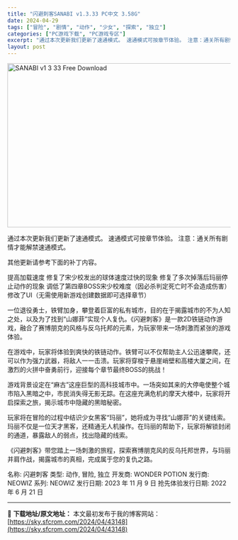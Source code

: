 ```yaml
---
title: "闪避刺客SANABI v1.3.33 PC中文 3.58G"
date: 2024-04-29
tags: ["冒险", "剧情", "动作", "少女", "探索", "独立"]
categories: ["PC游戏下载", "PC游戏专区"]
excerpt: "通过本次更新我们更新了速通模式。 速通模式可按章节体验。 注意：通关所有剧情才能解禁速通模式。 其他更新请参考下面的补丁内容。 提高加载速度 修复了宋少校发出的球体速度过快的现象 修复了多次掉落后玛丽停止动作的现象 调低了第四章BOSS宋少校难度（因必杀判定死亡时不会造成伤害） 修改了UI（无需使用&hellip;"
layout: post
---
```


<img class="aligncenter" src="https://sky.sfcrom.com/wp-content/uploads/2024/04/82fe6-SANABI-Free-Download-1.jpg" alt="SANABI v1 3 33 Free Download" width="660" height="370" />

通过本次更新我们更新了速通模式。
速通模式可按章节体验。
注意：通关所有剧情才能解禁速通模式。

其他更新请参考下面的补丁内容。

提高加载速度
修复了宋少校发出的球体速度过快的现象
修复了多次掉落后玛丽停止动作的现象
调低了第四章BOSS宋少校难度（因必杀判定死亡时不会造成伤害）
修改了UI（无需使用新游戏创建数据即可选择章节）

一位退役勇士，铁臂加身，攀登着巨富的私有城市，目的在于揭露城市的不为人知之处，以及为了找到“山娜菲”实现个人复仇。《闪避刺客》是一款2D铁链动作游戏，融合了赛博朋克的风格与反乌托邦的元素，为玩家带来一场刺激而紧张的游戏体验。

在游戏中，玩家将体验到爽快的铁链动作。铁臂可以不仅帮助主人公迅速攀爬，还可以作为强力武器，将敌人一一击溃。玩家将穿梭于悬崖峭壁和高楼大厦之间，在激烈的火拼中奋勇前行，迎接每个章节最终BOSS的挑战！

游戏背景设定在“麻古”这座巨型的高科技城市中。一场突如其来的大停电使整个城市陷入黑暗之中，市民消失得无影无踪。在这座充满危机的摩天大楼中，玩家将开启探索之旅，揭示城市中隐藏的黑暗秘密。

玩家将在冒险的过程中结识少女黑客“玛丽”，她将成为寻找“山娜菲”的关键线索。玛丽不仅是一位天才黑客，还精通无人机操作。在玛丽的帮助下，玩家将解锁封闭的通道，暴露敌人的弱点，找出隐藏的线索。

《闪避刺客》带您踏上一场刺激的旅程，探索赛博朋克风的反乌托邦世界，与玛丽并肩作战，揭露城市的真相，完成属于您的复仇之路。

名称: 闪避刺客
类型: 动作, 冒险, 独立
开发商: WONDER POTION
发行商: NEOWIZ
系列: NEOWIZ
发行日期: 2023 年 11 月 9 日
抢先体验发行日期: 2022 年 6 月 21 日

---
📖 **下载地址/原文地址：** 本文最初发布于我的博客网站：[https://sky.sfcrom.com/2024/04/43148](https://sky.sfcrom.com/2024/04/43148)
